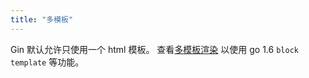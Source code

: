 ```yaml
---
title: "多模板"
---
```


Gin 默认允许只使用一个 html 模板。 查看[多模板渲染](https://github.com/gin-contrib/multitemplate) 以使用 go 1.6 `block template` 等功能。
